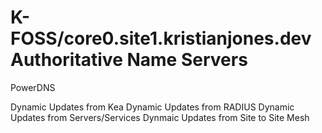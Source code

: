 # K-FOSS/core0.site1.kristianjones.dev Authoritative Name Servers

PowerDNS

Dynamic Updates from Kea
Dynamic Updates from RADIUS
Dynamic Updates from Servers/Services
Dynmaic Updates from Site to Site Mesh